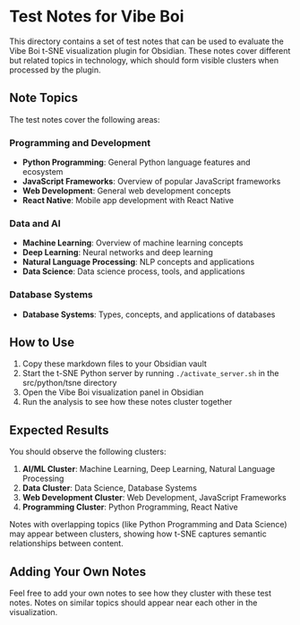 # Test Notes for Vibe Boi

This directory contains a set of test notes that can be used to evaluate the Vibe Boi t-SNE visualization plugin for Obsidian. These notes cover different but related topics in technology, which should form visible clusters when processed by the plugin.

## Note Topics

The test notes cover the following areas:

### Programming and Development
- **Python Programming**: General Python language features and ecosystem
- **JavaScript Frameworks**: Overview of popular JavaScript frameworks
- **Web Development**: General web development concepts
- **React Native**: Mobile app development with React Native

### Data and AI
- **Machine Learning**: Overview of machine learning concepts
- **Deep Learning**: Neural networks and deep learning
- **Natural Language Processing**: NLP concepts and applications
- **Data Science**: Data science process, tools, and applications

### Database Systems
- **Database Systems**: Types, concepts, and applications of databases

## How to Use

1. Copy these markdown files to your Obsidian vault
2. Start the t-SNE Python server by running `./activate_server.sh` in the src/python/tsne directory
3. Open the Vibe Boi visualization panel in Obsidian
4. Run the analysis to see how these notes cluster together

## Expected Results

You should observe the following clusters:

1. **AI/ML Cluster**: Machine Learning, Deep Learning, Natural Language Processing
2. **Data Cluster**: Data Science, Database Systems
3. **Web Development Cluster**: Web Development, JavaScript Frameworks
4. **Programming Cluster**: Python Programming, React Native

Notes with overlapping topics (like Python Programming and Data Science) may appear between clusters, showing how t-SNE captures semantic relationships between content.

## Adding Your Own Notes

Feel free to add your own notes to see how they cluster with these test notes. Notes on similar topics should appear near each other in the visualization.